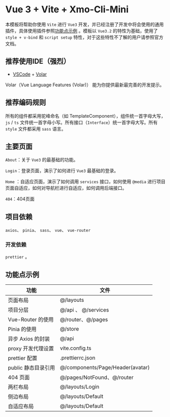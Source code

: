 # Vue 3 + Vite + Xmo-Cli-Mini

本模板将帮助你使用 `Vite` 进行 `Vue3` 开发，并已经注册了开发中将会使用的通用插件，具体使用插件参照[功能点示例](##功能点示例) 。模板以 `Vue3.2` 的特性为基础，使用了 `style + v-bind` 和 `script setup` 特性，对于这些特性不了解的用户请参照官方文档。

## 推荐使用IDE（强烈）

- [VSCode](https://code.visualstudio.com/) + [Volar](https://marketplace.visualstudio.com/items?itemName=johnsoncodehk.volar)

Volar（Vue Language Features (Volar)） 能为你提供最新最完善的开发提示。

## 推荐编码规则

所有的组件都采用驼峰命名（如 TemplateComponent），组件统一首字母大写，`js` / `ts` 文件统一首字母小写。所有接口（`Interface`）统一首字母大写。所有 `style` 文件都采用 `sass` 语言。

## 主要页面

`About`：关于 `Vue3` 的最基础的功能。

`Login`：登录页面，演示了如何进行 `Vue3` 最基础的登录。

`Home` ：自适应页面，演示了如何调用 `services` 接口，如何使用 `@media` 进行项目页面自适应，如何对导航栏进行自适应，如何调用后端接口。

`404`：404页面

## 项目依赖

`axios`、 `pinia`、 `sass`、 `vue`、 `vue-router` 

### 开发依赖

`prettier` 。

## 功能点示例

| 功能                | 文件                             |
| ------------------- | -------------------------------- |
| 页面布局            | @/layouts                        |
| 项目分层            | @/api 、 @/services              |
| Vue-Router 的使用   | @/router、@/pages                |
| Pinia 的使用        | @/store                          |
| 异步 Axios 的封装   | @/api                            |
| proxy 开发代理设置  | vite.config.ts                   |
| prettier 配置       | .prettierrc.json                 |
| public 静态目录引用 | @/components/Page/Header(avatar) |
| 404 页面            | @/pages/NotFound、@/router       |
| 两栏布局            | @/layouts/Login                  |
| 侧边布局            | @/layouts/Default                |
| 自适应布局          | @/layouts/Default                |


